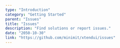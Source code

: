 ```yaml
---
type: "Introduction"
category: "Getting Started"
parent: "Issues"
title: "Issues"
description: "Find solutions or report issues."
date: "2050-10-30"
link: "https://github.com/minimit/xtendui/issues"
---
```

